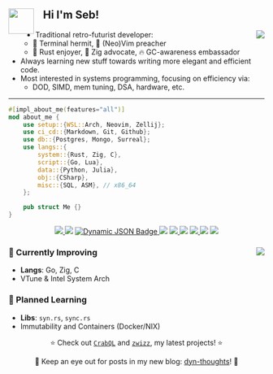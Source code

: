 
<div>
    <img align="left" src="https://media.giphy.com/media/j0ph697YBTGM8zm3u8/giphy.gif" width="50"> 
    <h2>‎‎‎‎‎‎‎‎‏‏‎ ‎‏‏‎ ‎‏‏‎ ‎Hi I'm Seb!</h2>
</div>

<div>
    <div align="center">
    <picture> <!-- Removes the hyperlink of the inner image -->
    <img align="right" src="https://github-readme-stats.vercel.app/api/top-langs/?username=aritmos&size_weight=1&count_weight=0.3&hide=html,javascript,jupyter%20notebook,SQL&layout=compact&langs_count=6&exclude_repo=ziglings">
    </picture>
</div>
<ul>
<li>Traditional retro-futurist developer:<ul>
    <li> 📠 Terminal hermit, 🚀 (Neo)Vim preacher 
    <li> 🦀 Rust enjoyer, 🦎 Zig advocate, 🔥 GC-awareness embassador </li>
</ul></li>
<li>Always learning new stuff towards writing more elegant and efficient code.</li>
<li>Most interested in systems programming, focusing on efficiency via:
    <ul><li>DOD, SIMD, mem tuning, DSA, hardware, etc.</li></ul></li>
</ul>
</div>

---

```rust
#[impl_about_me(features="all")]
mod about_me {
    use setup::{WSL::Arch, Neovim, Zellij};
    use ci_cd::{Markdown, Git, Github};
    use db::{Postgres, Mongo, Surreal};
    use langs::{
        system::{Rust, Zig, C},
        script::{Go, Lua},
        data::{Python, Julia},
        obj::{CSharp},
        misc::{SQL, ASM}, // x86_64
    };

    pub struct Me {}
}
```

<div align="center">
    <a href="https://www.codewars.com/users/aritmos">
        <img src="https://img.shields.io/badge/dynamic/json?url=https%3A%2F%2Fcodewars.com%2Fapi%2Fv1%2Fusers%2Faritmos&query=%24.ranks.overall.name&prefix=%E3%80%88&suffix=%E3%80%89&style=for-the-badge&logo=codewars&logoColor=f05656&label=RANK&labelColor=16171b&color=bba2ff">
    </a>
    <img src="https://upload.wikimedia.org/wikipedia/commons/2/20/16x16.png">
    <a href="https://leetcode.com/aritmos/">
        <img alt="Dynamic JSON Badge" src="https://img.shields.io/badge/dynamic/json?url=https%3A%2F%2Fleetcode-api-faisalshohag.vercel.app%2Faritmos&query=%24.totalSolved&style=for-the-badge&logo=leetcode&logoColor=ffa116&label=Solved&labelColor=16171b&color=ffa116">
    </a>
    <img src="https://upload.wikimedia.org/wikipedia/commons/2/20/16x16.png">
     <a href="https://adventofcode.com/">
            <img src="https://img.shields.io/badge/59-yellow?style=for-the-badge&logo=advent-of-code&label=stars">
    </a>
    <img src="https://upload.wikimedia.org/wikipedia/commons/2/20/16x16.png">
    <a href="https://exercism.com/profiles/aritmos">
        <img src="https://img.shields.io/badge/237-007ec6?style=for-the-badge&logo=exercism&logoColor=007ec6&label=REP&labelColor=130b43&color=007ec6">
<!--         <img src="https://img.shields.io/badge/dynamic/json?url=https%3A%2F%2Fexercism.org%2Fapi%2Fv2%2Fprofiles%2Faritmos%2Fsolutions&query=%24.meta.total_count&style=for-the-badge&logo=exercism&label=SOLVED&labelColor=130b43"> -->
    </a>
    <img src="https://upload.wikimedia.org/wikipedia/commons/2/20/16x16.png">
    <a href="https://www.hackerrank.com/certificates/7f453db8ead9"> 
         <img src="https://img.shields.io/badge/Certificates%20-%20green?style=for-the-badge&logo=hackerrank&labelColor=0e141e&color=32c7662">
    </a>
</div>

<!--<img width="2000" height="0"><br>-->

<div>
    <div align="right">
    <picture> <!-- Removes the hyperlink of the inner image -->
    <img align="right" src="https://github-readme-stats.vercel.app/api?username=aritmos&show_icons=true&locale=en&custom_title=Aritmos'%20Github%20Stats">
    </picture>
</div>
<div align="left">
    <h3>🌿 Currently Improving</h3> 
    <ul>
    <li><b>Langs</b>: Go, Zig, C</li>
    <li>VTune & Intel System Arch</li>
    </ul>
</div>
<div align="left">
    <h3>🌱 Planned Learning</h3>
    <ul>
    <li><b>Libs</b>: <code>syn.rs</code>, <code>sync.rs</code></li>
    <li>Immutability and Containers (Docker/NIX)</li>
    </ul>
    </div>
</div>

<div align="center">
    <p> ⭐ Check out <a href="https://www.github.com/aritmos/rs2sql"><code>CrabQL</code><a> and <a href="https://www.github.com/aritmos/zwizz"><code>zwizz</code></a>, my latest projects! ⭐ </p>
    <p> 🔖 Keep an eye out for posts in my new blog: <a href="https://dyn-thoughts.netlify.app">dyn-thoughts</a>! 🔖 </p>
</div>


